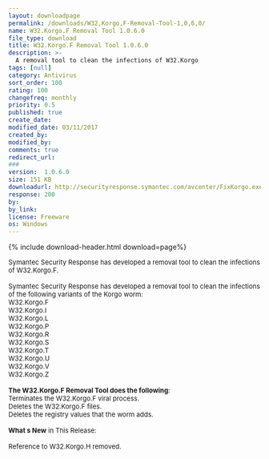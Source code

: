 ```yaml
---
layout: downloadpage
permalink: /downloads/W32,Korgo,F-Removal-Tool-1,0,6,0/
name: W32.Korgo.F Removal Tool 1.0.6.0
file_type: download
title: W32.Korgo.F Removal Tool 1.0.6.0
description: >-
  A removal tool to clean the infections of W32.Korgo
tags: [null]
category: Antivirus
sort_order: 100
rating: 100
changefreq: monthly
priority: 0.5
published: true
create_date: 
modified_date: 03/11/2017
created_by: 
modified_by: 
comments: true
redirect_url: 
### 
version:  1.0.6.0
size: 151 KB
downloadurl: http://securityresponse.symantec.com/avcenter/FixKorgo.exe
response: 200
by: 
by_link: 
license: Freeware
os: Windows
---
```


{% include download-header.html download=page%}

<p style="fix-download-text !important">
<p><font size="2"><p>Symantec Security Response has developed a removal tool to clean the infections of W32.Korgo.F.<br />
<br />
Symantec Security Response has developed a removal tool to clean the infections of the following variants of the Korgo worm:<br />
W32.Korgo.F <br />
W32.Korgo.I <br />
W32.Korgo.L <br />
W32.Korgo.P <br />
W32.Korgo.R <br />
W32.Korgo.S <br />
W32.Korgo.T <br />
W32.Korgo.U <br />
W32.Korgo.V <br />
W32.Korgo.Z<br />
<br />
<strong>The W32.Korgo.F Removal Tool does the following</strong>: <br />
Terminates the W32.Korgo.F viral process. <br />
Deletes the W32.Korgo.F files. <br />
Deletes the registry values that the worm adds.<br />
<br />
<strong>What s New</strong> in This Release:<br />
<br />
Reference to W32.Korgo.H removed.</p></p></p>
